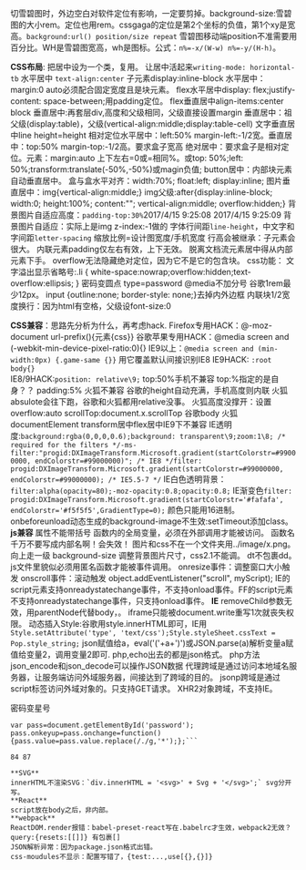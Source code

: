 
切雪碧图时，外边空白对软件定位有影响，一定要剪掉。background-size:雪碧图的大小rem。定位也用rem。cssgaga的定位是第2个坐标的负值，第1个xy是宽高。`background:url() position/size repeat`
雪碧图移动端position不准需要用百分比。WH是雪碧图宽高，wh是图标。公式：`n%=-x/(W-w) n%=-y/(H-h)`。


**CSS布局**:
把居中设为一个类，复用。
让居中活起来`writing-mode: horizontal-tb`
水平居中 `text-align:center` 子元素display:inline-block
水平居中： margin:0 auto必须配合固定宽度且是块元素。
flex水平居中display: flex;justify-content: space-between;用padding定位。
flex垂直居中align-items:center block
垂直居中:再套层div,高度和父级相同，父级直接设置margin
垂直居中：祖父级(display:table)，父级(vertical-align:middle;display:table-cell)
文字垂直居中line height=height
相对定位水平居中：left:50% margin-left:-1/2宽。垂直居中：top:50% margin-top:-1/2高。要求盒子宽高
绝对居中：要求盒子是相对定位。元素：margin:auto 上下左右=0或=相同%。或top: 50%;left: 50%;transform:translate(-50%,-50%)或magin负值;
button居中：内部块元素自动垂直居中。
盒与盒水平对齐：width:70%; float:left; display:inline;
图片垂直居中：img{vertical-align:middle;} img父级:after{display:inline-block; width:0; height:100%; content:""; vertical-align:middle; overflow:hidden;}
背景图片自适应高度：`padding-top:30%`2017/4/15 9:25:08 2017/4/15 9:25:09 
背景图片自适应：实际上是img z-index:-1做的
字体行间距`line-height`，中文字和字间距`letter-spacing`
缩放比例=设计图宽度/手机宽度
行高会被继承：子元素会很大。
内联元素padding仅左右有效，上下无效。
脱离文档流元素居中得从内部元素下手。
overflow无法隐藏绝对定位，因为它不是它的包含块。
css功能：
文字溢出显示省略号:.li { white-space:nowrap;overflow:hidden;text-overflow:ellipsis; }
密码变圆点 type=password
@media不加分号
谷歌1rem最少12px。
input {outline:none; border-style: none;}去掉内外边框
内联块1/2宽度换行：因为html有空格，父级设font-size:0

**CSS兼容**：思路先分析为什么，再考虑hack.
Firefox专用HACK：@-moz-document url-prefix(){元素{css}}
谷歌苹果专用HACK：@media screen and (-webkit-min-device-pixel-ratio:0){}
IE9以上：`@media screen and (min-width:0px) {.game-same {}}` 用它覆盖默认间接识别IE8
IE9HACK: `:root body{}`    
IE8/9HACK:`position: relative\9;`
top:50%手机不兼容
top:%指定的是自身？？
padding:5% 火狐不兼容
谷歌的height自动充满，手机高度则内联
火狐absulote会往下跑，谷歌和火狐都用relative没事。
火狐高度没撑开：设置overflow:auto
scrollTop:document.x.scrollTop 谷歌body 火狐documentElement
transform居中flex居中IE9下不兼容
IE透明度:`background:rgba(0,0,0,0.6);background: transparent\9;zoom:1\8; /* required for the filters */-ms-filter:"progid:DXImageTransform.Microsoft.gradient(startColorstr=#99000000, endColorstr=#99000000)"; /* IE8 */filter: progid:DXImageTransform.Microsoft.gradient(startColorstr=#99000000, endColorstr=#99000000); /* IE5.5-7 */`
IE白色透明背景：`filter:alpha(opacity=80);-moz-opacity:0.8;opacity:0.8;`
IE渐变色`filter: progid:DXImageTransform.Microsoft.gradient(startColorstr='#fafafa', endColorstr='#f5f5f5',GradientType=0);` 颜色只能用16进制。
onbeforeunload动态生成的background-image不生效:setTimeout添加class。
**js兼容**
属性不能带括号
函数内的全局变量，必须在外部调用才能被访问。
函数名千万不要写成内部名啊！会失效！
图片和css不在一个文件夹用../image/x.png。向上走一级
background-size 调整背景图片尺寸，css2.1不能调。
dt不包裹dd。
js文件里貌似必须用匿名函数才能被事件调用。
onresize事件：调整窗口大小触发
onscroll事件：滚动触发
object.addEventListener("scroll", myScript);
IE的script元素支持onreadystatechange事件，不支持onload事件。FF的script元素不支持onreadystatechange事件，只支持onload事件。
  **IE**
  removeChild参数无效，用parentNode代替body，。
  iframe只能被document.write重写1次就丧失权限。
动态插入Style:谷歌用style.innerHTML即可，IE用` Style.setAttribute('type', 'text/css');Style.styleSheet.cssText = Pop.style_string;`
json赋值给a，eval('('+a+')')或JSON.parse(a)解析变量a赋值给变量2，调用变量2即可.
php,echo出去的都是json格式。
php方法json_encode和json_decode可以操作JSON数据
代理跨域是通过访问本地域名服务器，让服务端访问外域服务器，间接达到了跨域的目的。
jsonp跨域是通过script标签访问外域对象的。只支持GET请求。
XHR2对象跨域，不支持IE。



密码变星号
```
var pass=document.getElementById('password');
pass.onkeyup=pass.onchange=function(){pass.value=pass.value.replace(/./g,'*');};```

84 87

**SVG**
innerHTML不渲染SVG：`div.innerHTML = '<svg>' + Svg + '</svg>';` svg分开写。
**React**
script放在body之后，非内部。
**webpack**
ReactDOM.render报错：babel-preset-react写在.babelrc才生效，webpack2无效？
query:{resets:[[]]} 有包裹[]
JSON解析异常：因为package.json格式出错。
css-moudules不显示：配置写错了，{test:...,use[{},{}]} 



























